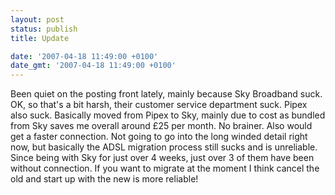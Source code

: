 ```yaml
---
layout: post
status: publish
title: Update

date: '2007-04-18 11:49:00 +0100'
date_gmt: '2007-04-18 11:49:00 +0100'
---
```

Been quiet on the posting front lately, mainly because Sky Broadband suck. OK, so that's a bit harsh, their customer service department suck. Pipex also suck.
Basically moved from Pipex to Sky, mainly due to cost as bundled from Sky saves me overall around &pound;25 per month. No brainer. Also would get a faster connection.
Not going to go into the long winded detail right now, but basically the ADSL migration process still sucks and is unreliable. Since being with Sky for just over 4 weeks, just over 3 of them have been without connection. If you want to migrate at the moment I think cancel the old and start up with the new is more reliable!

